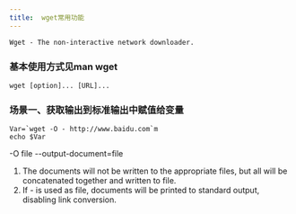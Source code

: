 ```yaml
---
title:  wget常用功能
---
```


`Wget - The non-interactive network downloader.`
### 基本使用方式见man wget
`wget [option]... [URL]...`

### 场景一、获取输出到标准输出中赋值给变量
```shell
Var=`wget -O - http://www.baidu.com`m
echo $Var
```
-O file
--output-document=file
1. The documents will not be written to the appropriate files, but all will be concatenated together and written to file.
2. If - is used as file, documents will be printed to standard output, disabling link conversion.
